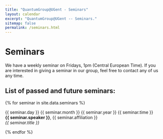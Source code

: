 ```yaml
---
title: "QuantumGroup@UGent - Seminars"
layout: calendar
excerpt: "QuantumGroup@UGent -- Seminars."
sitemap: false
permalink: /seminars.html
---
```


# Seminars

We have a weekly seminar on Fridays, 1pm (Central European Time). If you are interested in giving a seminar in our group, feel free to contact any of us any time.

## List of passed and future seminars:

{% for seminar in site.data.seminars %}
<p>{{ seminar.day }} {{ seminar.month }} {{ seminar.year }} {{ seminar.time }}
<br><b>{{ seminar.speaker }}</b>, {{ seminar.affiliation }}
<br><em>{{ seminar.title }}</em></p>
{% endfor %}

